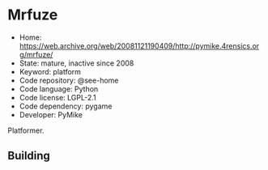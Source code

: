 # Mrfuze

- Home: https://web.archive.org/web/20081121190409/http://pymike.4rensics.org/mrfuze/
- State: mature, inactive since 2008
- Keyword: platform
- Code repository: @see-home
- Code language: Python
- Code license: LGPL-2.1
- Code dependency: pygame
- Developer: PyMike

Platformer.

## Building
